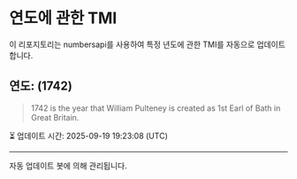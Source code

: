 
# 연도에 관한 TMI

이 리포지토리는 numbersapi를 사용하여 특정 년도에 관한 TMI를 자동으로 업데이트합니다.

## 연도: (1742)
> 1742 is the year that William Pulteney is created as 1st Earl of Bath in Great Britain.

⏳ 업데이트 시간: 2025-09-19 19:23:08 (UTC)

---
자동 업데이트 봇에 의해 관리됩니다.
